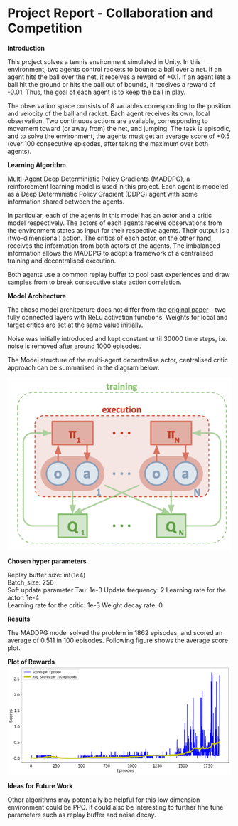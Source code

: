 # Project Report - Collaboration and Competition

**Introduction**

This project solves a tennis environment simulated in Unity. In this environment, two agents control rackets to bounce a ball over a net. If an agent hits the ball over the net, it receives a reward of +0.1. If an agent lets a ball hit the ground or hits the ball out of bounds, it receives a reward of -0.01. Thus, the goal of each agent is to keep the ball in play. 

The observation space consists of 8 variables corresponding to the position and velocity of the ball and racket. Each agent receives its own, local observation. Two continuous actions are available, corresponding to movement toward (or away from) the net, and jumping. The task is episodic, and to solve the environment, the agents must get an average score of +0.5 (over 100 consecutive episodes, after taking the maximum over both agents).

**Learning Algorithm**

Multi-Agent Deep Deterministic Policy Gradients (MADDPG), a reinforcement learning model is used in this project. Each agent is modeled as a Deep Deterministic Policy Gradient (DDPG) agent with some information shared between the agents. 

In particular, each of the agents in this model has an actor and a critic model respectively. The actors of each agents receive observations from the environment states as input for their respective agents. Their output is a (two-dimensional) action. The critics of each actor, on the other hand, receives the information from both actors of the agents. The imbalanced information allows the MADDPG to adopt a framework of a centralised training and decentralised execution.

Both agents use a common replay buffer to pool past experiences and draw samples from to break consecutive state action correlation.

**Model Architecture**

The chose model architecture does not differ from the [original paper](https://arxiv.org/pdf/1706.02275.pdf) - two fully connected layers with ReLu activation functions. Weights for local and target critics are set at the same value initially. 

Noise was initially introduced and kept constant until 30000 time steps, i.e. noise is removed after around 1000 episodes. 

The Model structure of the multi-agent decentralise actor, centralised critic approach can be summarised in the diagram below:

![mode](media/15895058471430/model.png)


**Chosen hyper parameters**

Replay buffer size: int(1e4)  
Batch_size: 256                  
Soft update parameter Tau: 1e-3
Update frequency: 2
Learning rate for the actor: 1e-4  
Learning rate for the critic: 1e-3
Weight decay rate: 0

**Results**

The MADDPG model solved the problem in 1862 episodes, and scored an average of 0.511 in 100 episodes. Following figure shows the average score plot.

**Plot of Rewards**
![plot](media/15895058471430/plot.png)


**Ideas for Future Work** 

Other algorithms may potentially be helpful for this low dimension environment could be PPO. It could also be interesting to further fine tune parameters such as replay buffer and noise decay.